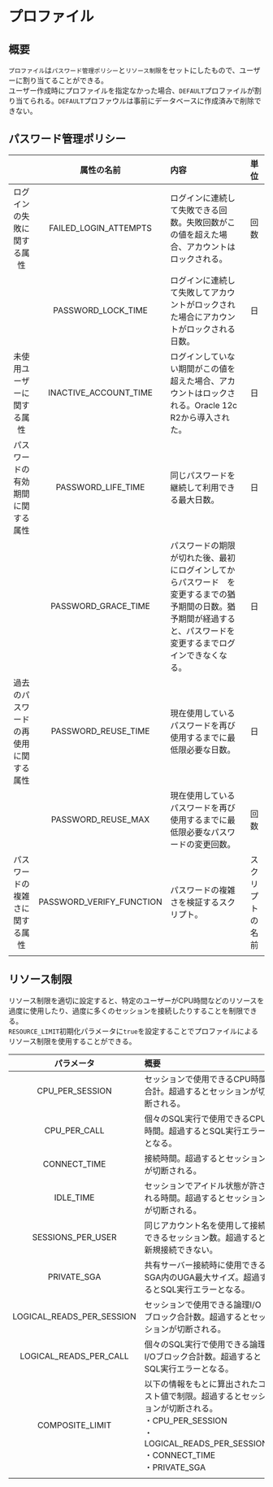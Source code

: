 # プロファイル
## 概要
`プロファイル`は`パスワード管理ポリシー`と`リソース制限`をセットにしたもので、ユーザーに割り当てることができる。  
ユーザー作成時にプロファイルを指定なかった場合、`DEFAULT`プロファイルが割り当てられる。`DEFAULT`プロファウルは事前にデータベースに作成済みで削除できない。

## パスワード管理ポリシー
||属性の名前|内容|単位|
|:-:|:-:|:-|:-:|
|ログインの失敗に関する属性|FAILED_LOGIN_ATTEMPTS|ログインに連続して失敗できる回数。失敗回数がこの値を超えた場合、アカウントはロックされる。|回数|
||PASSWORD_LOCK_TIME|ログインに連続して失敗してアカウントがロックされた場合にアカウントがロックされる日数。|日|
|未使用ユーザーに関する属性|INACTIVE_ACCOUNT_TIME|ログインしていない期間がこの値を超えた場合、アカウントはロックされる。Oracle 12c R2から導入された。|日|
|パスワードの有効期間に関する属性|PASSWORD_LIFE_TIME|同じパスワードを継続して利用できる最大日数。|日|
||PASSWORD_GRACE_TIME|パスワードの期限が切れた後、最初にログインしてからパスワード　を変更するまでの猶予期間の日数。猶予期間が経過すると、パスワードを変更するまでログインできなくなる。|日|
|過去のパスワードの再使用に関する属性|PASSWORD_REUSE_TIME|現在使用しているパスワードを再び使用するまでに最低限必要な日数。|日|
||PASSWORD_REUSE_MAX|現在使用しているパスワードを再び使用するまでに最低限必要なパスワードの変更回数。|回数|
|パスワードの複雑さに関する属性|PASSWORD_VERIFY_FUNCTION|パスワードの複雑さを検証するスクリプト。|スクリプトの名前|
|||||

## リソース制限
リソース制限を適切に設定すると、特定のユーザーがCPU時間などのリソースを過度に使用したり、過度に多くのセッションを接続したりすることを制限できる。  
`RESOURCE_LIMIT`初期化パラメータに`true`を設定することでプロファイルによるリソース制限を使用することができる。

|パラメータ|概要|単位|
|:-:|:-|:-:|
|CPU_PER_SESSION|セッションで使用できるCPU時間合計。超過するとセッションが切断される。|1/100秒|
|CPU_PER_CALL|個々のSQL実行で使用できるCPU時間。超過するとSQL実行エラーとなる。|1/100秒|
|CONNECT_TIME|接続時間。超過するとセッションが切断される。|分|
|IDLE_TIME|セッションでアイドル状態が許される時間。超過するとセッションが切断される。|分|
|SESSIONS_PER_USER|同じアカウント名を使用して接続できるセッション数。超過すると新規接続できない。|セッション数|
|PRIVATE_SGA|共有サーバー接続時に使用できるSGA内のUGA最大サイズ。超過するとSQL実行エラーとなる。|バイト|
|LOGICAL_READS_PER_SESSION|セッションで使用できる論理I/Oブロック合計数。超過するとセッションが切断される。|ブロック|
|LOGICAL_READS_PER_CALL|個々のSQL実行で使用できる論理I/Oブロック合計数。超過するとSQL実行エラーとなる。|ブロック|
|COMPOSITE_LIMIT|以下の情報をもとに算出されたコスト値で制限。超過するとセッションが切断される。<br>・CPU_PER_SESSION<br>・LOGICAL_READS_PER_SESSION<br>・CONNECT_TIME<br>・PRIVATE_SGA|コスト|
||||